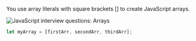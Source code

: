 You use array literals with square brackets [] to create JavaScript arrays.

![JavaScript interview questions: Arrays](https://assets.roadmap.sh/guest/javascript-arrays-v52bv.png)

```javascript
let myArray = [firstArr, secondArr, thirdArr];
``` 